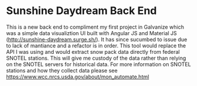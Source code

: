 # Sunshine Daydream Back End
This is a new back end to compliment my first project in Galvanize which was a simple data visualiztion UI built with Angular JS and Material JS (http://sunshine-daydream.surge.sh/).  It has since sucumbed to issue due to lack of mantiance and a refactor is in order.  This tool would replace the API I was using and would extract snow pack data directly from federal SNOTEL stations.  This will give me custody of the data rather than relying on the SNOTEL servers for historical data.  For more information on SNOTEL stations and how they collect data please see https://www.wcc.nrcs.usda.gov/about/mon_automate.html

